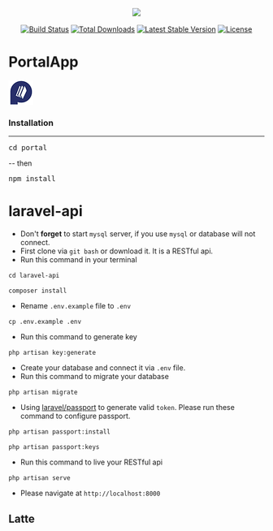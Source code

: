 <p align="center"><a href="https://laravel.com" target="_blank"><img width="150"src="https://laravel.com/laravel.png"></a></p>

<p align="center">
<a href="https://travis-ci.org/laravel/framework"><img src="https://travis-ci.org/laravel/framework.svg" alt="Build Status"></a>
<a href="https://packagist.org/packages/laravel/framework"><img src="https://poser.pugx.org/laravel/framework/d/total.svg" alt="Total Downloads"></a>
<a href="https://packagist.org/packages/laravel/framework"><img src="https://poser.pugx.org/laravel/framework/v/stable.svg" alt="Latest Stable Version"></a>
<a href="https://packagist.org/packages/laravel/framework"><img src="https://poser.pugx.org/laravel/framework/license.svg" alt="License"></a>
</p>


# PortalApp
![alt text](https://github.com/megmarcaida/PortalApp/blob/master/portal/src/assets/img/portal.png)

<h3>Installation</h3>
<hr>
<pre>cd portal</pre>
-- then
<pre>npm install</pre>


# laravel-api
- Don't **forget** to start `mysql` server, if you use `mysql` or database will not connect.
- First clone via `git bash` or download it. It is a RESTful api.
- Run this command in your terminal
```
cd laravel-api
```
```
composer install
```
- Rename `.env.example` file to `.env`
```
cp .env.example .env
```
- Run this command to generate key
```
php artisan key:generate
```
- Create your database and connect it via `.env` file.
- Run this command to migrate your database
```
php artisan migrate
```
- Using [laravel/passport](https://github.com/laravel/passport) to generate valid `token`. Please run these command to configure passport.
```
php artisan passport:install
```
```
php artisan passport:keys
```

- Run this command to live your RESTful api
```
php artisan serve
```

- Please navigate at `http://localhost:8000`

## Latte
